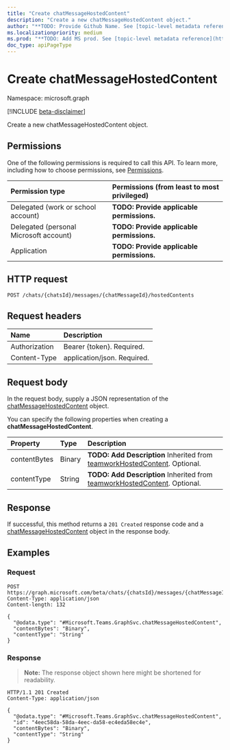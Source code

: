 ```yaml
---
title: "Create chatMessageHostedContent"
description: "Create a new chatMessageHostedContent object."
author: "**TODO: Provide Github Name. See [topic-level metadata reference](https://msgo.azurewebsites.net/add/document/guidelines/metadata.html#topic-level-metadata)**"
ms.localizationpriority: medium
ms.prod: "**TODO: Add MS prod. See [topic-level metadata reference](https://msgo.azurewebsites.net/add/document/guidelines/metadata.html#topic-level-metadata)**"
doc_type: apiPageType
---
```


# Create chatMessageHostedContent
Namespace: microsoft.graph

[!INCLUDE [beta-disclaimer](../../includes/beta-disclaimer.md)]

Create a new chatMessageHostedContent object.

## Permissions
One of the following permissions is required to call this API. To learn more, including how to choose permissions, see [Permissions](/graph/permissions-reference).

|Permission type|Permissions (from least to most privileged)|
|:---|:---|
|Delegated (work or school account)|**TODO: Provide applicable permissions.**|
|Delegated (personal Microsoft account)|**TODO: Provide applicable permissions.**|
|Application|**TODO: Provide applicable permissions.**|

## HTTP request

<!-- {
  "blockType": "ignored"
}
-->
``` http
POST /chats/{chatsId}/messages/{chatMessageId}/hostedContents
```

## Request headers
|Name|Description|
|:---|:---|
|Authorization|Bearer {token}. Required.|
|Content-Type|application/json. Required.|

## Request body
In the request body, supply a JSON representation of the [chatMessageHostedContent](../resources/chatmessagehostedcontent.md) object.

You can specify the following properties when creating a **chatMessageHostedContent**.

|Property|Type|Description|
|:---|:---|:---|
|contentBytes|Binary|**TODO: Add Description** Inherited from [teamworkHostedContent](../resources/teamworkhostedcontent.md). Optional.|
|contentType|String|**TODO: Add Description** Inherited from [teamworkHostedContent](../resources/teamworkhostedcontent.md). Optional.|



## Response

If successful, this method returns a `201 Created` response code and a [chatMessageHostedContent](../resources/chatmessagehostedcontent.md) object in the response body.

## Examples

### Request
<!-- {
  "blockType": "request",
  "name": "create_chatmessagehostedcontent_from_"
}
-->
``` http
POST https://graph.microsoft.com/beta/chats/{chatsId}/messages/{chatMessageId}/hostedContents
Content-Type: application/json
Content-length: 132

{
  "@odata.type": "#Microsoft.Teams.GraphSvc.chatMessageHostedContent",
  "contentBytes": "Binary",
  "contentType": "String"
}
```


### Response
>**Note:** The response object shown here might be shortened for readability.
<!-- {
  "blockType": "response",
  "truncated": true,
  "@odata.type": "Microsoft.Teams.GraphSvc.chatMessageHostedContent"
}
-->
``` http
HTTP/1.1 201 Created
Content-Type: application/json

{
  "@odata.type": "#Microsoft.Teams.GraphSvc.chatMessageHostedContent",
  "id": "4eec58da-58da-4eec-da58-ec4eda58ec4e",
  "contentBytes": "Binary",
  "contentType": "String"
}
```

